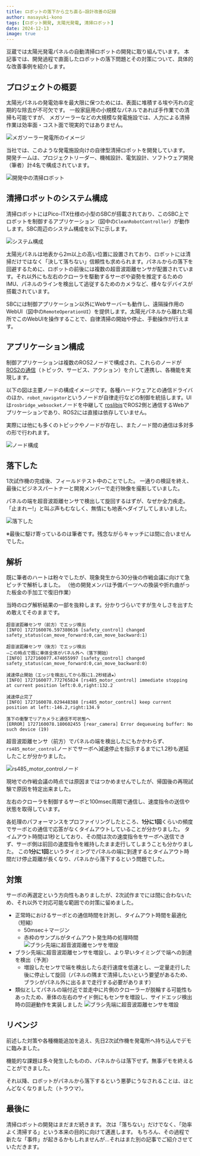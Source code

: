 ```yaml
---
title: ロボットの落下から立ち直る—設計改善の記録
author: masayuki-kono
tags: [ロボット開発, 太陽光発電, 清掃ロボット]
date: 2024-12-13
image: true
---
```


豆蔵では太陽光発電パネルの自動清掃ロボットの開発に取り組んでいます。
本記事では、開発過程で直面したロボットの落下問題とその対策について、具体的な改善事例を紹介します。

## プロジェクトの概要

太陽光パネルの発電効率を最大限に保つためには、表面に堆積する埃や汚れの定期的な除去が不可欠です。
一般家庭用の小規模なパネルであれば手作業での清掃も可能ですが、
メガソーラーなどの大規模な発電施設では、人力による清掃作業は効率面・コスト面で現実的ではありません。

![メガソーラー発電所のイメージ](/img/robotics/clean-robot/solar-panel.png)

当社では、このような発電施設向けの自律型清掃ロボットを開発しています。
開発チームは、プロジェクトリーダー、機械設計、電気設計、ソフトウェア開発（筆者）計4名で構成されています。

![開発中の清掃ロボット](/img/robotics/clean-robot/clean-robot-proto-2nd.png)

## 清掃ロボットのシステム構成

清掃ロボットにはPico-ITX仕様の小型のSBCが搭載されており、このSBC上でロボットを制御するアプリケーション（図中の`CleanRobotController`）が動作します。SBC周辺のシステム構成を以下に示します。

![システム構成](/img/robotics/clean-robot/system-structure-related-to-sbc-proto-2nd.png)

太陽光パネルは地表から2m以上の高い位置に設置されており、ロボットには清掃だけではなく「決して落ちない」信頼性も求められます。パネルからの落下を回避するために、ロボットの前後には複数の超音波距離センサが配置されています。それ以外にも左右のクローラを駆動するサーボや姿勢を推定するためのIMU、パネルのラインを検出して追従するためのカメラなど、様々なデバイスが搭載されています。

SBCには制御アプリケーション以外にWebサーバーも動作し、遠隔操作用のWebUI（図中の`RemoteOperationUI`）を提供します。太陽光パネルから離れた場所でこのWebUIを操作することで、自律清掃の開始や停止、手動操作が行えます。

## アプリケーション構成

制御アプリケーションは複数のROS2ノードで構成され、これらのノードが[ROS2の通信](https://docs.ros.org/en/humble/How-To-Guides/Topics-Services-Actions.html)（トピック、サービス、アクション）を介して連携し、各機能を実現します。

以下の図は主要ノードの構成イメージです。各種ハードウェアとの通信ドライバのほか、`robot_navigator`というノードが自律走行などの制御を統括します。UIは`rosbridge_websocket`ノードを中継して [roslibjs](https://github.com/RobotWebTools/roslibjs)でROS2側と通信するWebアプリケーションであり、ROS2には直接は依存していません。

実際には他にも多くのトピックやノードが存在し、またノード間の通信は多対多の形で行われます。

![ノード構成](/img/robotics/clean-robot/node-structure-proto-2nd.png)

## 落下した

1次試作機の完成後、フィールドテスト中のことでした。
一通りの検証を終え、最後にビジネスパートナーと開発メンバーで走行映像を撮影していました。

パネルの端を超音波距離センサで検出して旋回するはずが、なぜか全力疾走。
「止まれー!」と叫ぶ声もむなしく、無情にも地表へダイブしてしまいました。

![落下した](/img/robotics/clean-robot/falling-down.gif)

※最後に駆け寄っているのは筆者です。残念ながらキャッチには間に合いませんでした。

## 解析

既に筆者のハートは粉々でしたが、現象発生から30分後の作戦会議に向けて急ピッチで解析しました。
（他の開発メンバは予備パーツへの換装や折れ曲がった板金の手加工で復旧作業）

当時のログ解析結果の一部を抜粋します。分かりづらいですが生々しさを出すため敢えてそのままです。

```shell
超音波距離センサ（前方）でエッジ検出
[INFO] 1727160076.597380616 [safety_control] changed safety_status(can_move_forward:0,can_move_backward:1)

超音波距離センサ（後方）でエッジ検出
⇒この時点で既に車体全体がパネル外へ（落下開始）
[INFO] 1727160077.474055997 [safety_control] changed safety_status(can_move_forward:0,can_move_backward:0)

減速停止開始（エッジを検出してから既に1.2秒経過★）
[INFO] 1727160077.772765824 [rs485_motor_control] immediate stopping at current position left:0.0,right:132.2

減速停止完了
[INFO] 1727160078.029448388 [rs485_motor_control] keep current position at left:-146.2,right:134.9

落下の衝撃でリアカメラと通信不可状態へ
[ERROR] 1727160078.180602455 [rear_camera] Error dequeueing buffer: No such device (19)
```

超音波距離センサ（前方）でパネルの端を検出したにもかかわらず、`rs485_motor_control`ノードでサーボへ減速停止を指示するまでに1.2秒も遅延したことが分かりました。

![rs485_motor_controlノード](/img/robotics/clean-robot/rs-485-motor-control.png)

現地での作戦会議の時点では原因まではつかめませんでしたが、帰国後の再現試験で原因を特定出来ました。

左右のクローラを制御するサーボと100msec周期で通信し、速度指令の送信や状態を取得しています。

各処理のパフォーマンスをプロファイリングしたところ、**1分に1回**くらいの頻度でサーボとの通信で応答がなくタイムアウトしていることが分かりました。
タイムアウト時間は1秒としており、その間は次の速度指令をサーボへ送信できず、サーボ側は前回の速度指令を維持したまま走行してしまうことも分かりました。
この**1分に1回**というタイミングでパネルの端に到達するとタイムアウト時間だけ停止距離が長くなり、パネルから落下するという問題でした。

## 対策

サーボの再選定という方向性もありましたが、2次試作までには間に合わないため、それ以外で対応可能な範囲での対策に留めました。

* 正常時におけるサーボとの通信時間を計測し、タイムアウト時間を最適化（短縮）
    * 50msec＋マージン
    * 赤枠のサンプルがタイムアウト発生時の処理時間
    ![ブラシ先端に超音波距離センサを増設](/img/robotics/clean-robot/servo-com-processing-time.png)
* ブラシ先端に超音波距離センサを増設し、より早いタイミングで端への到達を検出（予測）
    * 増設したセンサで端を検出したら走行速度を低速とし、一定量走行した後に停止して旋回（パネルの隅まで清掃したいという要望があるため、ブラシがパネル外に出るまで走行する必要があります）
* 類似としてパネルの端付近で並走中に片側のクローラーが脱輪する可能性もあったため、車体の左右のサイド側にもセンサを増設し、サイドエッジ検出時の回避動作を実装しました
    ![ブラシ先端に超音波距離センサを増設](/img/robotics/clean-robot/clean-robot-proto-2nd-add-edge-sensors.png)

## リベンジ

前述した対策や各種機能追加を追え、先日2次試作機を発電所へ持ち込んでデモに臨みました。

機能的な課題は多々発生したものの、パネルからは落下せず。無事デモを終えることができました。

それ以降、ロボットがパネルから落下するという悪夢にうなされることは、ほとんどなくなりました（トラウマ）。

## 最後に

清掃ロボットの開発はまだまだ続きます。
次は「落ちない」だけでなく、「効率よく清掃する」という本来の目的に向けて邁進します。
もちろん、その過程で新たな「事件」が起きるかもしれませんが...それはまた別の記事でご紹介させていただきます。
